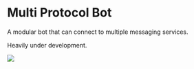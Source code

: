 # Multi Protocol Bot

A modular bot that can connect to multiple messaging services.

Heavily under development.

![](https://github.com/terisikk/janisbot4/workflows/Continuous%20Delivery/badge.svg)
